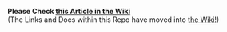 **Please Check [this Article in the Wiki](../../../wiki/Send-via-HTTP-using-the-QT-Wallet)**
<br>(The Links and Docs within this Repo have moved into [the Wiki!](../../../wiki))